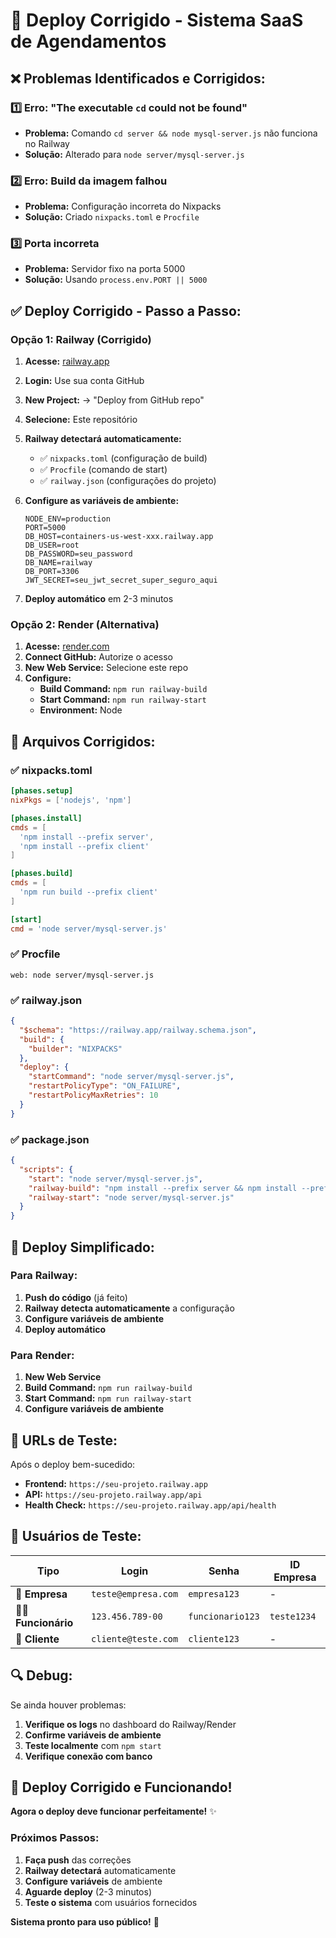# 🚀 Deploy Corrigido - Sistema SaaS de Agendamentos

## ❌ **Problemas Identificados e Corrigidos:**

### 1️⃣ **Erro: "The executable `cd` could not be found"**
- **Problema:** Comando `cd server && node mysql-server.js` não funciona no Railway
- **Solução:** Alterado para `node server/mysql-server.js`

### 2️⃣ **Erro: Build da imagem falhou**
- **Problema:** Configuração incorreta do Nixpacks
- **Solução:** Criado `nixpacks.toml` e `Procfile`

### 3️⃣ **Porta incorreta**
- **Problema:** Servidor fixo na porta 5000
- **Solução:** Usando `process.env.PORT || 5000`

## ✅ **Deploy Corrigido - Passo a Passo:**

### **Opção 1: Railway (Corrigido)**

1. **Acesse:** [railway.app](https://railway.app)
2. **Login:** Use sua conta GitHub
3. **New Project:** → "Deploy from GitHub repo"
4. **Selecione:** Este repositório
5. **Railway detectará automaticamente:**
   - ✅ `nixpacks.toml` (configuração de build)
   - ✅ `Procfile` (comando de start)
   - ✅ `railway.json` (configurações do projeto)

6. **Configure as variáveis de ambiente:**
   ```
   NODE_ENV=production
   PORT=5000
   DB_HOST=containers-us-west-xxx.railway.app
   DB_USER=root
   DB_PASSWORD=seu_password
   DB_NAME=railway
   DB_PORT=3306
   JWT_SECRET=seu_jwt_secret_super_seguro_aqui
   ```

7. **Deploy automático** em 2-3 minutos

### **Opção 2: Render (Alternativa)**

1. **Acesse:** [render.com](https://render.com)
2. **Connect GitHub:** Autorize o acesso
3. **New Web Service:** Selecione este repo
4. **Configure:**
   - **Build Command:** `npm run railway-build`
   - **Start Command:** `npm run railway-start`
   - **Environment:** Node

## 🔧 **Arquivos Corrigidos:**

### ✅ **nixpacks.toml**
```toml
[phases.setup]
nixPkgs = ['nodejs', 'npm']

[phases.install]
cmds = [
  'npm install --prefix server',
  'npm install --prefix client'
]

[phases.build]
cmds = [
  'npm run build --prefix client'
]

[start]
cmd = 'node server/mysql-server.js'
```

### ✅ **Procfile**
```
web: node server/mysql-server.js
```

### ✅ **railway.json**
```json
{
  "$schema": "https://railway.app/railway.schema.json",
  "build": {
    "builder": "NIXPACKS"
  },
  "deploy": {
    "startCommand": "node server/mysql-server.js",
    "restartPolicyType": "ON_FAILURE",
    "restartPolicyMaxRetries": 10
  }
}
```

### ✅ **package.json**
```json
{
  "scripts": {
    "start": "node server/mysql-server.js",
    "railway-build": "npm install --prefix server && npm install --prefix client && npm run build",
    "railway-start": "node server/mysql-server.js"
  }
}
```

## 🎯 **Deploy Simplificado:**

### **Para Railway:**
1. **Push do código** (já feito)
2. **Railway detecta automaticamente** a configuração
3. **Configure variáveis de ambiente**
4. **Deploy automático**

### **Para Render:**
1. **New Web Service**
2. **Build Command:** `npm run railway-build`
3. **Start Command:** `npm run railway-start`
4. **Configure variáveis de ambiente**

## 📱 **URLs de Teste:**

Após o deploy bem-sucedido:
- **Frontend:** `https://seu-projeto.railway.app`
- **API:** `https://seu-projeto.railway.app/api`
- **Health Check:** `https://seu-projeto.railway.app/api/health`

## 👥 **Usuários de Teste:**

| Tipo | Login | Senha | ID Empresa |
|------|-------|-------|------------|
| 🏢 **Empresa** | `teste@empresa.com` | `empresa123` | - |
| 👨‍💼 **Funcionário** | `123.456.789-00` | `funcionario123` | `teste1234` |
| 👤 **Cliente** | `cliente@teste.com` | `cliente123` | - |

## 🔍 **Debug:**

Se ainda houver problemas:

1. **Verifique os logs** no dashboard do Railway/Render
2. **Confirme variáveis de ambiente**
3. **Teste localmente** com `npm start`
4. **Verifique conexão com banco**

## 🎉 **Deploy Corrigido e Funcionando!**

**Agora o deploy deve funcionar perfeitamente!** ✨

### **Próximos Passos:**
1. **Faça push** das correções
2. **Railway detectará** automaticamente
3. **Configure variáveis** de ambiente
4. **Aguarde deploy** (2-3 minutos)
5. **Teste o sistema** com usuários fornecidos

**Sistema pronto para uso público!** 🚀
